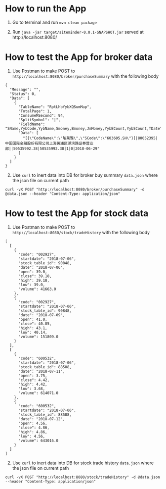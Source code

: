 # How to run the App
1. Go to terminal and run ```mvn clean package```

2. Run ```java -jar target/siteminder-0.0.1-SNAPSHOT.jar``` served at http://localhost:8080/

# How to test the App for broker data

1. Use Postman to make POST to `http://localhost:8080/broker/purchaseSummary` with the following body

```
{
  "Message": "",
  "Status": 0,
  "Data": [
    {
      "TableName": "RptLhbYybXQSumMap",
      "TotalPage": 1,
      "ConsumeMSecond": 94,
      "SplitSymbol": "|",
      "FieldName": "SName,YybCode,YybName,Smoney,Bmoney,JmMoney,YybBCount,YybSCount,TDate",
      "Data": [
        "[{\"CodeName\":\"珀莱雅\",\"SCode\":\"603605.SH\"}]|80052395|中国国际金融股份有限公司上海黄浦区湖滨路证券营业部||50535992.38|50535992.38|1|0|2018-06-29"
      ]
    }
  ]
}
```

2. Use `curl` to inert data into DB for broker buy summary `data.json` where the json file on current path
````
curl -vX POST "http://localhost:8080/broker/purchaseSummary" -d @data.json --header "Content-Type: application/json"
````

# How to test the App for stock data

1. Use Postman to make POST to `http://localhost:8080/stock/tradeHistory` with the following body

```
[
  [
    {
      "code": "002927",
      "startdate": "2018-07-06",
      "stock_table_id": 90848,
      "date": "2018-07-06",
      "open": 39.0,
      "close": 39.18,
      "high": 39.18,
      "low": 39.0,
      "volume": 41663.0
    },
    {
      "code": "002927",
      "startdate": "2018-07-06",
      "stock_table_id": 90848,
      "date": "2018-07-09",
      "open": 41.0,
      "close": 40.85,
      "high": 43.1,
      "low": 40.14,
      "volume": 151809.0
    }
  ],
  [
    {
      "code": "600532",
      "startdate": "2018-07-06",
      "stock_table_id": 88508,
      "date": "2018-07-11",
      "open": 3.75,
      "close": 4.42,
      "high": 4.42,
      "low": 3.68,
      "volume": 614071.0
    },
    {
      "code": "600532",
      "startdate": "2018-07-06",
      "stock_table_id": 88508,
      "date": "2018-07-12",
      "open": 4.56,
      "close": 4.86,
      "high": 4.86,
      "low": 4.56,
      "volume": 643016.0
    }
  ]
]
```

2. Use `curl` to inert data into DB for stock trade history `data.json` where the json file on current path
````
curl -vX POST "http://localhost:8080/stock/tradeHistory" -d @data.json --header "Content-Type: application/json"
````